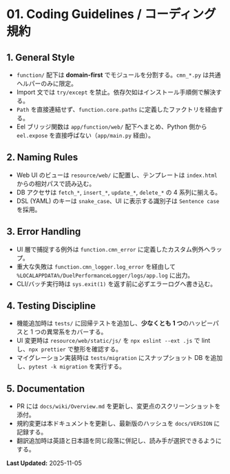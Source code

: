 # 01. Coding Guidelines / コーディング規約

## 1. General Style
- `function/` 配下は **domain-first** でモジュールを分割する。`cmn_*.py` は共通ヘルパーのみに限定。
- Import 文では `try/except` を禁止。依存欠如はインストール手順側で解決する。
- `Path` を直接連結せず、`function.core.paths` に定義したファクトリを経由する。
- Eel ブリッジ関数は `app/function/web/` 配下へまとめ、Python 側から `eel.expose` を直接呼ばない（`app/main.py` 経由）。

## 2. Naming Rules
- Web UI のビューは `resource/web/` に配置し、テンプレートは `index.html` からの相対パスで読み込む。
- DB アクセサは `fetch_*`, `insert_*`, `update_*`, `delete_*` の 4 系列に揃える。
- DSL (YAML) のキーは `snake_case`、UI に表示する識別子は `Sentence case` を採用。

## 3. Error Handling
- UI 層で捕捉する例外は `function.cmn_error` に定義したカスタム例外へラップ。
- 重大な失敗は `function.cmn_logger.log_error` を経由して `%LOCALAPPDATA%/DuelPerformanceLogger/logs/app.log` に出力。
- CLI/バッチ実行時は `sys.exit(1)` を返す前に必ずエラーログへ書き込む。

## 4. Testing Discipline
- 機能追加時は `tests/` に回帰テストを追加し、**少なくとも 1 つ**のハッピーパスと 1 つの異常系をカバーする。
- UI 変更時は `resource/web/static/js/` を `npx eslint --ext .js` で lint し、`npx prettier` で整形を確認する。
- マイグレーション実装時は `tests/migration` にスナップショット DB を追加し、`pytest -k migration` を実行する。

## 5. Documentation
- PR には `docs/wiki/Overview.md` を更新し、変更点のスクリーンショットを添付。
- 規約変更は本ドキュメントを更新し、最新版のハッシュを `docs/VERSION` に記録する。
- 翻訳追加時は英語と日本語を同じ段落に併記し、読み手が選択できるようにする。

**Last Updated:** 2025-11-05
